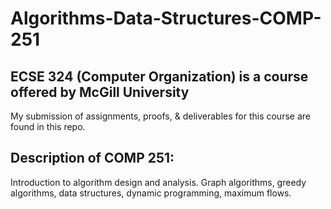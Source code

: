 # Algorithms-Data-Structures-COMP-251
## ECSE 324 (Computer Organization) is a course offered by McGill University
 
My submission of assignments, proofs, & deliverables for this course are found in this repo.

## Description of COMP 251: 
Introduction to algorithm design and analysis. Graph algorithms, greedy algorithms, data structures, dynamic programming, maximum flows.
